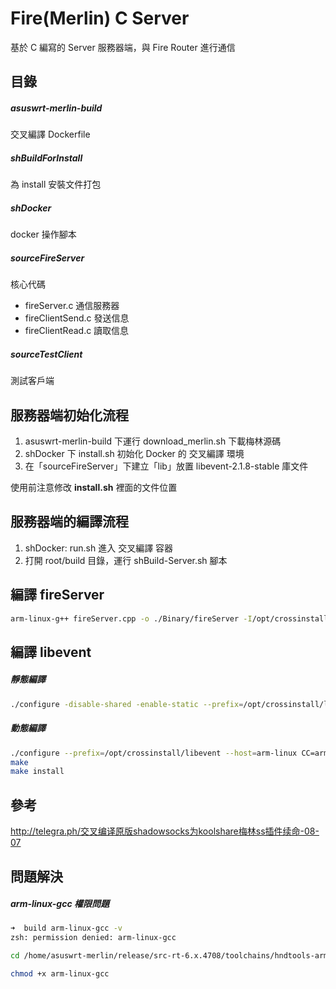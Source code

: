 # Fire(Merlin) C Server

基於 C 編寫的 Server 服務器端，與 Fire Router 進行通信



## 目錄

##### asuswrt-merlin-build

交叉編譯 Dockerfile

##### shBuildForInstall

為 install 安裝文件打包

##### shDocker

docker 操作腳本

##### sourceFireServer

核心代碼

* fireServer.c 通信服務器
* fireClientSend.c 發送信息
* fireClientRead.c 讀取信息

##### sourceTestClient

測試客戶端



## 服務器端初始化流程

1. asuswrt-merlin-build 下運行 download_merlin.sh 下載梅林源碼
2. shDocker 下 install.sh 初始化 Docker 的 交叉編譯 環境
3. 在「sourceFireServer」下建立「lib」放置 libevent-2.1.8-stable 庫文件

使用前注意修改 **install.sh** 裡面的文件位置



## 服務器端的編譯流程

1. shDocker: run.sh 進入 交叉編譯 容器
2. 打開 root/build 目錄，運行 shBuild-Server.sh 腳本





## 編譯 fireServer

```bash
arm-linux-g++ fireServer.cpp -o ./Binary/fireServer -I/opt/crossinstall/libevent/include/ -L/opt/crossinstall/libevent/lib/ -lrt -levent -static
```



## 編譯 libevent

##### 靜態編譯

```bash
./configure -disable-shared -enable-static --prefix=/opt/crossinstall/libevent --host=arm-linux CC=arm-linux-gcc CXX=arm-linux-g++
```

##### 動態編譯

```bash
./configure --prefix=/opt/crossinstall/libevent --host=arm-linux CC=arm-linux-gcc CXX=arm-linux-g++
make
make install
```





## 參考

http://telegra.ph/交叉编译原版shadowsocks为koolshare梅林ss插件续命-08-07



## 問題解決

##### arm-linux-gcc 權限問題

```Bash
➜  build arm-linux-gcc -v           
zsh: permission denied: arm-linux-gcc
```

```bash
cd /home/asuswrt-merlin/release/src-rt-6.x.4708/toolchains/hndtools-arm-linux-2.6.36-uclibc-4.5.3/bin/

chmod +x arm-linux-gcc
```

